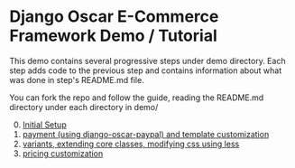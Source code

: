 # Django Oscar E-Commerce Framework Demo / Tutorial

This demo contains several progressive steps under demo directory. Each step adds code to the previous step and contains information about what was done in step's README.md file.

You can fork the repo and follow the guide, reading the README.md directory under each directory in demo/

0. [Initial Setup](/demo/1.initial-setup/README.md)
0. [payment (using django-oscar-paypal) and template customization](/demo/2.payment/README.md)
0. [variants, extending core classes, modifying css using less](/demo/3.variants-and-dates/README.md)
0. [pricing customization](/demo/4.custom-pricing/README.md)
